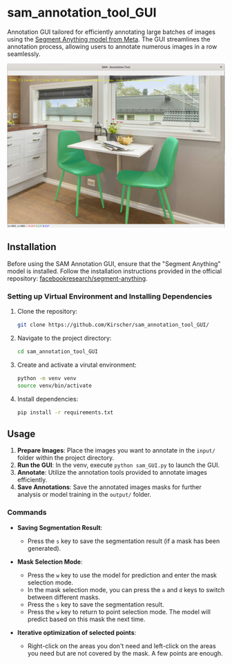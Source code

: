# sam_annotation_tool_GUI

Annotation GUI tailored for efficiently annotating large batches of images using the [Segment Anything model from Meta](https://segment-anything.com/). The GUI streamlines the annotation process, allowing users to annotate numerous images in a row seamlessly.

![example_screenshot](src/screenshot.png "Example Screenshot")

## Installation

Before using the SAM Annotation GUI, ensure that the "Segment Anything" model is installed. Follow the installation instructions provided in the official repository: [facebookresearch/segment-anything](https://github.com/facebookresearch/segment-anything).

### Setting up Virtual Environment and Installing Dependencies

1. Clone the repository:
   ```sh
   git clone https://github.com/Kirscher/sam_annotation_tool_GUI/
   ```

2. Navigate to the project directory:
   ```sh
   cd sam_annotation_tool_GUI
    ```

3. Create and activate a virutal environment:
    ```sh
   python -m venv venv
   source venv/bin/activate
    ```
4. Install dependencies:
    ```sh
   pip install -r requirements.txt
    ```

## Usage

1. **Prepare Images**: Place the images you want to annotate in the `input/` folder within the project directory. 
2. **Run the GUI**: In the venv, execute `python sam_GUI.py` to launch the GUI.
3. **Annotate**: Utilize the annotation tools provided to annotate images efficiently.
4. **Save Annotations**: Save the annotated images masks for further analysis or model training in the `output/` folder.

### Commands

- **Saving Segmentation Result**:
  - Press the `s` key to save the segmentation result (if a mask has been generated).

- **Mask Selection Mode**:
  - Press the `w` key to use the model for prediction and enter the mask selection mode.
  - In the mask selection mode, you can press the `a` and `d` keys to switch between different masks.
  - Press the `s` key to save the segmentation result.
  - Press the `w` key to return to point selection mode. The model will predict based on this mask the next time.

- **Iterative optimization of selected points**:
  - Right-click on the areas you don't need and left-click on the areas you need but are not covered by the mask. A few points are enough.
